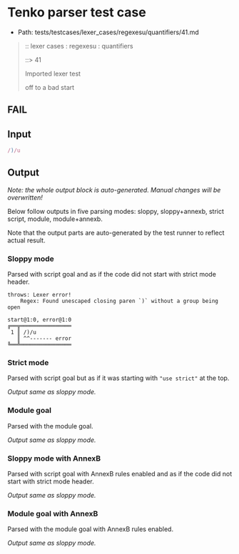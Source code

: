 # Tenko parser test case

- Path: tests/testcases/lexer_cases/regexesu/quantifiers/41.md

> :: lexer cases : regexesu : quantifiers
>
> ::> 41
>
> Imported lexer test
>
> off to a bad start

## FAIL

## Input

`````js
/)/u
`````

## Output

_Note: the whole output block is auto-generated. Manual changes will be overwritten!_

Below follow outputs in five parsing modes: sloppy, sloppy+annexb, strict script, module, module+annexb.

Note that the output parts are auto-generated by the test runner to reflect actual result.

### Sloppy mode

Parsed with script goal and as if the code did not start with strict mode header.

`````
throws: Lexer error!
    Regex: Found unescaped closing paren `)` without a group being open

start@1:0, error@1:0
╔══╦════════════════
 1 ║ /)/u
   ║ ^^------- error
╚══╩════════════════

`````

### Strict mode

Parsed with script goal but as if it was starting with `"use strict"` at the top.

_Output same as sloppy mode._

### Module goal

Parsed with the module goal.

_Output same as sloppy mode._

### Sloppy mode with AnnexB

Parsed with script goal with AnnexB rules enabled and as if the code did not start with strict mode header.

_Output same as sloppy mode._

### Module goal with AnnexB

Parsed with the module goal with AnnexB rules enabled.

_Output same as sloppy mode._
